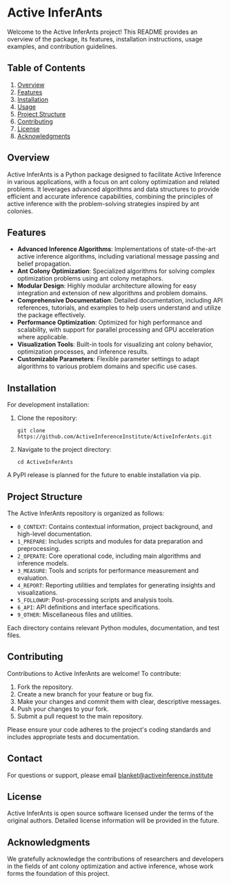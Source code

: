 # Active InferAnts

Welcome to the Active InferAnts project! This README provides an overview of the package, its features, installation instructions, usage examples, and contribution guidelines.

## Table of Contents
1. [Overview](#overview)
2. [Features](#features)
3. [Installation](#installation)
4. [Usage](#usage)
5. [Project Structure](#project-structure)
6. [Contributing](#contributing)
7. [License](#license)
8. [Acknowledgments](#acknowledgments)

## Overview

Active InferAnts is a Python package designed to facilitate Active Inference in various applications, with a focus on ant colony optimization and related problems. It leverages advanced algorithms and data structures to provide efficient and accurate inference capabilities, combining the principles of active inference with the problem-solving strategies inspired by ant colonies.

## Features

- **Advanced Inference Algorithms**: Implementations of state-of-the-art active inference algorithms, including variational message passing and belief propagation.
- **Ant Colony Optimization**: Specialized algorithms for solving complex optimization problems using ant colony metaphors.
- **Modular Design**: Highly modular architecture allowing for easy integration and extension of new algorithms and problem domains.
- **Comprehensive Documentation**: Detailed documentation, including API references, tutorials, and examples to help users understand and utilize the package effectively.
- **Performance Optimization**: Optimized for high performance and scalability, with support for parallel processing and GPU acceleration where applicable.
- **Visualization Tools**: Built-in tools for visualizing ant colony behavior, optimization processes, and inference results.
- **Customizable Parameters**: Flexible parameter settings to adapt algorithms to various problem domains and specific use cases.

## Installation

For development installation:

1. Clone the repository:
   ```
   git clone https://github.com/ActiveInferenceInstitute/ActiveInferAnts.git
   ```
2. Navigate to the project directory:
   ```
   cd ActiveInferAnts
   ```

A PyPI release is planned for the future to enable installation via pip.

## Project Structure

The Active InferAnts repository is organized as follows:

- `0_CONTEXT`: Contains contextual information, project background, and high-level documentation.
- `1_PREPARE`: Includes scripts and modules for data preparation and preprocessing.
- `2_OPERATE`: Core operational code, including main algorithms and inference models.
- `3_MEASURE`: Tools and scripts for performance measurement and evaluation.
- `4_REPORT`: Reporting utilities and templates for generating insights and visualizations.
- `5_FOLLOWUP`: Post-processing scripts and analysis tools.
- `6_API`: API definitions and interface specifications.
- `9_OTHER`: Miscellaneous files and utilities.

Each directory contains relevant Python modules, documentation, and test files.

## Contributing

Contributions to Active InferAnts are welcome! To contribute:

1. Fork the repository.
2. Create a new branch for your feature or bug fix.
3. Make your changes and commit them with clear, descriptive messages.
4. Push your changes to your fork.
5. Submit a pull request to the main repository.

Please ensure your code adheres to the project's coding standards and includes appropriate tests and documentation.

## Contact

For questions or support, please email blanket@activeinference.institute

## License

Active InferAnts is open source software licensed under the terms of the original authors. Detailed license information will be provided in the future.

## Acknowledgments

We gratefully acknowledge the contributions of researchers and developers in the fields of ant colony optimization and active inference, whose work forms the foundation of this project.